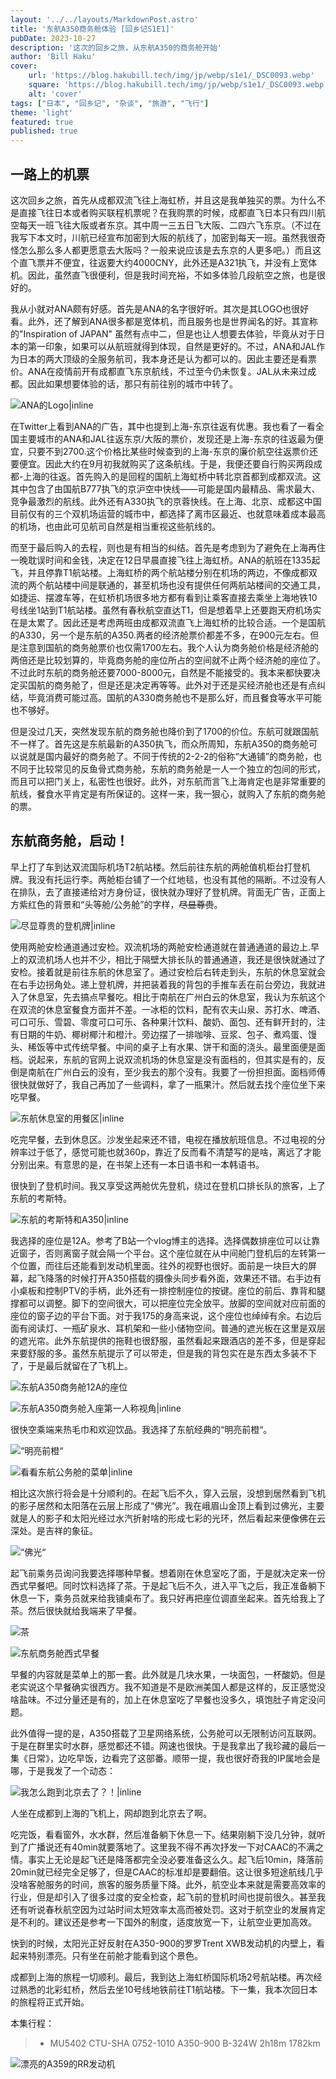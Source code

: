 ```yaml
---
layout: '../../layouts/MarkdownPost.astro'
title: '东航A350商务舱体验 [回乡记S1E1]'
pubDate: 2023-10-27
description: '这次的回乡之旅，从东航A350的商务舱开始'
author: 'Bill Haku'
cover:
    url: 'https://blog.hakubill.tech/img/jp/webp/s1e1/_DSC0093.webp'
    square: 'https://blog.hakubill.tech/img/jp/webp/s1e1/_DSC0093.webp'
    alt: 'cover'
tags: ["日本", "回乡记", "杂谈", "旅游", "飞行"]
theme: 'light'
featured: true
published: true
---
```


## 一路上的机票

这次回乡之旅，首先从成都双流飞往上海虹桥，并且这是我单独买的票。为什么不是直接飞往日本或者购买联程机票呢？在我购票的时候，成都直飞日本只有四川航空每天一班飞往大阪或者东京。其中周一三五日飞大阪、二四六飞东京。（不过在我写下本文时，川航已经宣布加密到大阪的航线了，加密到每天一班。虽然我很奇怪怎么那么多人都更愿意去大阪吗？一般来说应该是去东京的人更多吧。）而且这个直飞票并不便宜，往返要大约4000CNY，此外还是A321执飞，并没有上宽体机。因此，虽然直飞很便利，但是我时间充裕，不如多体验几段航空之旅，也是很好的。

我从小就对ANA颇有好感。首先是ANA的名字很好听。其次是其LOGO也很好看。此外，还了解到ANA很多都是宽体机，而且服务也是世界闻名的好。其宣称的"Inspiration of JAPAN" 虽然有点中二，但是也让人想要去体验，毕竟从对于日本的第一印象，如果可以从航班就得到体现，自然是更好的。不过，ANA和JAL作为日本的两大顶级的全服务航司，我本身还是认为都可以的。因此主要还是看票价。ANA在疫情前开有成都直飞东京航线，不过至今仍未恢复。JAL从未来过成都。因此如果想要体验的话，那只有前往别的城市中转了。

![ANA的Logo|inline](https://www.ana.co.jp/common-layout2/images/www2/logo_ana_tagline.svg)

在Twitter上看到ANA的广告，其中也提到上海-东京往返有优惠。我也看了一看全国主要城市的ANA和JAL往返东京/大阪的票价，发现还是上海-东京的往返最为便宜，只要不到2700.这个价格比某些时候查到的上海-东京的廉价航空往返票价还要便宜。因此大约在9月初我就购买了这条航线。于是，我便还要自行购买两段成都-上海的往返。首先购入的是回程的国航上海虹桥中转北京首都到成都双流。这其中包含了由国航B777执飞的京沪空中快线——可能是国内最精品、需求最大、竞争最激烈的航线。此外还有A330执飞的京蓉快线。在上海、北京、成都这中国目前仅有的三个双机场运营的城市中，都选择了离市区最近、也就意味着成本最高的机场，也由此可见航司自然是相当重视这些航线的。

而至于最后购入的去程，则也是有相当的纠结。首先是考虑到为了避免在上海再住一晚耽误时间和金钱，决定在12日早晨直接飞往上海虹桥。ANA的航班在1335起飞，并且停靠T1航站楼。上海虹桥的两个航站楼分别在机场的两边，不像成都双流的两个航站楼中间是联通的，甚至机场也没有提供任何两航站楼间的交通工具，如捷运、摆渡车等，在虹桥机场很多地方都有看到让乘客直接去乘坐上海地铁10号线坐1站到T1航站楼。虽然有春秋航空直达T1，但是想着早上还要跑天府机场实在是太累了。因此还是考虑两班由成都双流直飞上海虹桥的比较合适。一个是国航的A330，另一个是东航的A350.两者的经济舱票价都差不多，在900元左右。但是注意到国航的商务舱票价也仅需1700左右。我个人认为商务舱价格是经济舱的两倍还是比较划算的，毕竟商务舱的座位所占的空间就不止两个经济舱的座位了。不过此时东航的商务舱还要7000-8000元，自然是不能接受的。我本来都快要决定买国航的商务舱了，但是还是决定再等等。此外对于还是买经济舱也还是有点纠结，毕竟消费可能过高。国航的A330商务舱也不是那么好，而且餐食等水平可能也不够好。

但是没过几天，突然发现东航的商务舱也降价到了1700的价位。东航可就跟国航不一样了。首先这是东航最新的A350执飞，而众所周知，东航A350的商务舱可以说就是国内最好的商务舱了。不同于传统的2-2-2的俗称“大通铺”的商务舱，也不同于比较常见的反鱼骨式商务舱，东航的商务舱是一人一个独立的包间的形式，而且可以把门关上，私密性也很好。此外，对东航而言飞上海肯定也是非常重要的航线，餐食水平肯定是有所保证的。这样一来，我一狠心，就购入了东航的商务舱的票。

## 东航商务舱，启动！

早上打了车到达双流国际机场T2航站楼。然后前往东航的两舱值机柜台打登机牌。我没有托运行李。两舱柜台铺了一个红地毯，也没有其他的隔断。不过没有人在排队，去了直接递给对方身份证，很快就办理好了登机牌。背面无广告，正面上方紫红色的背景和“头等舱/公务舱”的字样，~~尽显尊贵~~。

![尽显尊贵的登机牌|inline](https://blog.hakubill.tech/img/jp/webp/s1e1/IMG_9785.webp)

使用两舱安检通道通过安检。双流机场的两舱安检通道就在普通通道的最边上.早上的双流机场人也并不少，相比于隔壁大排长队的普通通道，我还是很快就通过了安检。接着就是前往东航的休息室了。通过安检后右转走到头，东航的休息室就会在右手边拐角处。递上登机牌，并把装着我的背包的手推车丢在前台旁边，我就进入了休息室，先去搞点早餐吃。相比于南航在广州白云的休息室，我认为东航这个在双流的休息室餐食方面并不差。一冰柜的饮料，配有农夫山泉、苏打水、啤酒、可口可乐、雪碧、零度可口可乐、各种果汁饮料、酸奶、面包、还有鲜开封的，注有日期的牛奶、椰树椰汁和橙汁。旁边摆了一排咖啡、豆浆、包子、煮鸡蛋、馒头、稀饭等中式传统早餐。中间的桌子上有水果、饼干和面的浇头。最里面便是面档。说起来，东航的官网上说双流机场的休息室是没有面档的，但其实是有的，反倒是南航在广州白云的没有，至少我去的那个没有。我要了一份担担面。面档师傅很快就做好了，我自己再加了一些调料，拿了一瓶果汁。然后就去找个座位坐下来吃早餐。

![东航休息室的用餐区|inline](https://blog.hakubill.tech/img/jp/webp/s1e1/IMG_9786.webp)

吃完早餐，去到休息区。沙发坐起来还不错，电视在播放航班信息。不过电视的分辨率过于低了，感觉可能也就360p，靠近了反而看不清楚写的是啥，离远了才能分别出来。有意思的是，在书架上还有一本日语书和一本韩语书。

很快到了登机时间。我又享受这两舱优先登机，绕过在登机口排长队的旅客，上了东航的考斯特。

![东航的考斯特和A350|inline](https://blog.hakubill.tech/img/jp/webp/s1e1/IMG_9794.webp)

我选择的座位是12A。参考了B站一个vlog博主的选择。选择偶数排座位可以让靠近窗子，否则离窗子就会隔一个平台。这个座位就在从中间舱门登机后的左转第一个位置，而往后还能看到发动机里面。往外的视野也很好。面前是一块巨大的屏幕，起飞降落的时候打开A350搭载的摄像头同步看外面，效果还不错。右手边有小桌板和控制PTV的手柄，此外还有一排控制座位的按键。座位的前后、靠背和腿撑都可以调整。脚下的空间很大，可以把座位完全放平。放脚的空间就对应前面的座位的窗子边的平台下面。对于我175的身高来说，这个座位也绰绰有余。右边后面有阅读灯、一瓶矿泉水、耳机架和一些小储物空间。普通的遮光板在这里是双层的遮光帘。此外东航提供的拖鞋也很舒服，虽然看起来跟酒店的差不多，但是穿起来要舒服的多。虽然东航提示了可以带走，但是我的背包实在是东西太多装不下了，于是最后就留在了飞机上。

![东航A350商务舱12A的座位](https://blog.hakubill.tech/img/jp/webp/s1e1/_DSC0097.webp)

![东航A350商务舱入座第一人称视角|inline](https://blog.hakubill.tech/img/jp/webp/s1e1/IMG_9796.webp)

很快空乘端来热毛巾和欢迎饮品。我选择了东航经典的“明亮前橙“。

![“明亮前橙“](https://blog.hakubill.tech/img/jp/webp/s1e1/_DSC0098.webp)

![看看东航公务舱的菜单|inline](https://blog.hakubill.tech/img/jp/webp/s1e1/IMG_9799.webp)

相比这次旅行将会是十分顺利的。在起飞后不久，穿入云层，没想到居然看到飞机的影子居然和太阳落在云层上形成了“佛光”。我在峨眉山金顶上看到过佛光，主要就是人的影子和太阳光经过水汽折射啥的形成七彩的光环，然后看起来便像佛在云深处。是吉祥的象征。

![“佛光“](https://blog.hakubill.tech/img/jp/webp/s1e1/_DSC0116.webp)

起飞前乘务员询问我要选择哪种早餐。想着刚在休息室吃了面，于是就决定来一份西式早餐吧。同时饮料选择了茶。于是起飞后不久，进入平飞之后，我正准备躺下休息一下，乘务员就来给我铺桌布了。我只好再把座位调直坐起来。首先给我上了茶。然后很快就给我端来了早餐。

![茶](https://blog.hakubill.tech/img/jp/webp/s1e1/IMG_9818.webp)

![东航商务舱西式早餐](https://blog.hakubill.tech/img/jp/webp/s1e1/_DSC0124.webp)

早餐的内容就是菜单上的那一套。此外就是几块水果，一块面包，一杯酸奶。但是老实说这个早餐确实很西方。我不知道是不是欧洲美国人都是这样的，反正感觉没啥盐味。不过分量还是有的，加上在休息室吃了早餐也没多久，填饱肚子肯定没问题。

此外值得一提的是，A350搭载了卫星网络系统，公务舱可以无限制访问互联网。于是在群里实时水群，感觉都还不错。网速也很快。于是我拿出了我珍藏的最后一集《日常》，边吃早饭，边看完了这部番。顺带一提，我也很好奇我的IP属地会是哪，于是我发了一个动态：

![我怎么跑到北京去了？！|inline](https://blog.hakubill.tech/img/jp/webp/s1e1/IMG_9814.webp)

人坐在成都到上海的飞机上，网却跑到北京去了啊。

吃完饭，看看窗外，水水群，然后准备躺下休息一下。结果刚躺下没几分钟，就听到了广播说还有40min就要落地了。这里我不得不再次抒发一下对CAAC的不满之情。事实上无论是起飞还是降落都完全没必要准备这么久。起飞后10min，降落前20min就已经完全足够了，但是CAAC的标准却是要翻倍。这让很多短途航线几乎没啥客舱服务的时间，旅客的服务质量下降。此外，航空业本来就是需要高效率的行业，但是却引入了很多过度的安全检查，起飞前的登机时间也提前很久。甚至我还有听说春秋航空因为过站时间太短效率太高而被处罚。这对于航空业的发展肯定是不利的。建议还是参考一下国外的制度，适度放宽一下，让航空业更加高效。

快到的时候，太阳光正好反射在A350-900的罗罗Trent XWB发动机的内壁上，看起来特别漂亮。只有坐在前舱才能看到这个景色。

成都到上海的旅程一切顺利。最后，我到达上海虹桥国际机场2号航站楼。再次经过熟悉的北彩虹桥，然后去坐10号线地铁前往T1航站楼。下一集，我本次回日本的旅程将正式开始。

本集行程：

> - MU5402 CTU-SHA 0752-1010 A350-900 B-324W 2h18m 1782km

![漂亮的A359的RR发动机](https://blog.hakubill.tech/img/jp/webp/s1e1/_DSC0129.webp)